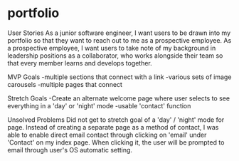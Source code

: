 # portfolio


User Stories
As a junior software engineer, I want users to be drawn into my portfolio so that they want to reach out to me as a prospective employee. As a prospective employee, I want users to take note of my background in leadership positions as a collaborator, who works alongside their team so that every member learns and develops together.

MVP Goals
-multiple sections that connect with a link
-various sets of image carousels
-multiple pages that connect

Stretch Goals
-Create an alternate welcome page where user selects to see everything in a 'day' or 'night' mode
-usable 'contact' function

Unsolved Problems
Did not get to stretch goal of a 'day' / 'night' mode for page. 
Instead of creating a separate page as a method of contact, I was able to enable direct email contact through clicking on 'email' under 'Contact' on my index page. When clicking it, the user will be prompted to email through user's OS automatic setting.
